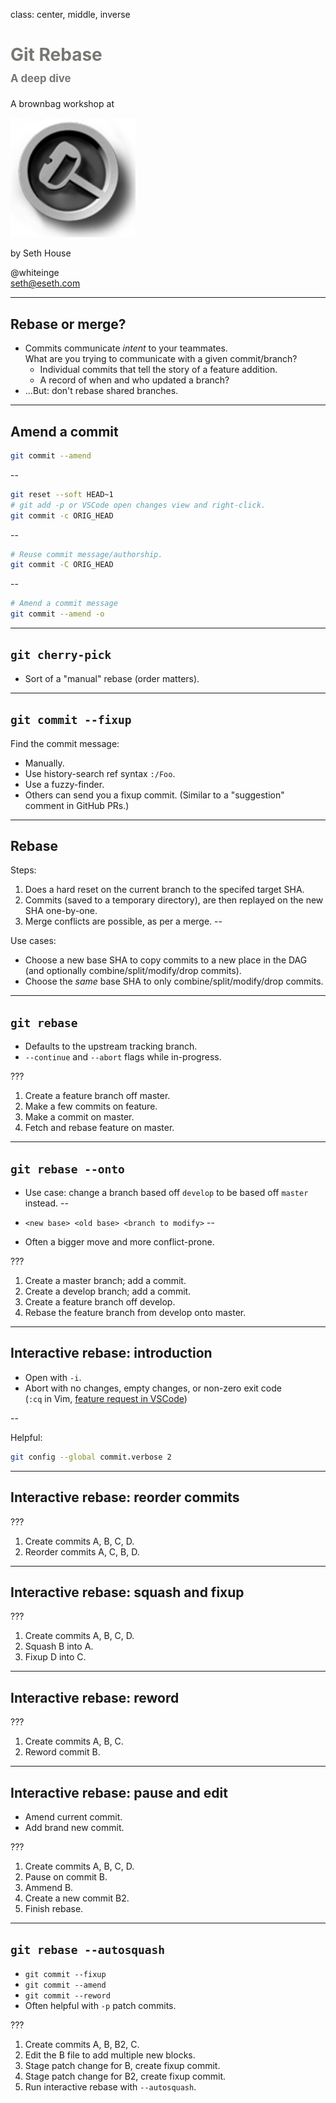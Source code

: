 class: center, middle, inverse

<h1 style="color: #777872">
    Git Rebase
    <br>
    <span style="font-size: 60%;">
    A deep dive
    </span>
</h1>

A brownbag workshop at

<img width="200px" src="./logo.png" alt="Descartes & Rock Solid Internet Shipping">

by Seth House

@whiteinge<br>
seth@eseth.com

---

## Rebase or merge?

- Commits communicate _intent_ to your teammates.  
  What are you trying to communicate with a given commit/branch?
  - Individual commits that tell the story of a feature addition.
  - A record of when and who updated a branch?
- ...But: don't rebase shared branches.

---

## Amend a commit

```sh
git commit --amend
```
--

```sh
git reset --soft HEAD~1
# git add -p or VSCode open changes view and right-click.
git commit -c ORIG_HEAD
```
--

```sh
# Reuse commit message/authorship.
git commit -C ORIG_HEAD
```
--

```sh
# Amend a commit message
git commit --amend -o
```

---

## `git cherry-pick`

- Sort of a "manual" rebase (order matters).

---

## `git commit --fixup`

Find the commit message:

- Manually.
- Use history-search ref syntax `:/Foo`.
- Use a fuzzy-finder.
- Others can send you a fixup commit. (Similar to a "suggestion" comment in
  GitHub PRs.)

---

## Rebase

Steps:

1.  Does a hard reset on the current branch to the specifed target SHA.
2.  Commits (saved to a temporary directory), are then replayed on the new SHA
    one-by-one.
3.  Merge conflicts are possible, as per a merge.
--

Use cases:

-   Choose a new base SHA to copy commits to a new place in the DAG  
    (and optionally combine/split/modify/drop commits).
-   Choose the _same_ base SHA to only combine/split/modify/drop commits.

---

## `git rebase`

- Defaults to the upstream tracking branch.
- `--continue` and `--abort` flags while in-progress.

???

1.  Create a feature branch off master.
2.  Make a few commits on feature.
3.  Make a commit on master.
4.  Fetch and rebase feature on master.

---

## `git rebase --onto`

-   Use case: change a branch based off `develop` to be based off `master`
    instead.
--

-   `<new base> <old base> <branch to modify>`
--

-   Often a bigger move and more conflict-prone.


???

1.  Create a master branch; add a commit.
2.  Create a develop branch; add a commit.
3.  Create a feature branch off develop.
4.  Rebase the feature branch from develop onto master.

---

## Interactive rebase: introduction

- Open with `-i`.
- Abort with no changes, empty changes, or non-zero exit code  
  (`:cq` in Vim, [feature request in
  VSCode](https://github.com/microsoft/vscode/issues/157961))

--

Helpful:
```sh
git config --global commit.verbose 2
```

---

## Interactive rebase: reorder commits

???

1.  Create commits A, B, C, D.
2.  Reorder commits A, C, B, D.

---

## Interactive rebase: squash and fixup

???

1.  Create commits A, B, C, D.
2.  Squash B into A.
3.  Fixup D into C.

---

## Interactive rebase: reword

???

1.  Create commits A, B, C.
2.  Reword commit B.

---

## Interactive rebase: pause and edit

- Amend current commit.
- Add brand new commit.

???

1.  Create commits A, B, C, D.
2.  Pause on commit B.
3.  Ammend B.
4.  Create a new commit B2.
5.  Finish rebase.

---

## `git rebase --autosquash`

- `git commit --fixup`
- `git commit --amend`
- `git commit --reword`
- Often helpful with `-p` patch commits.

???

1.  Create commits A, B, B2, C.
2.  Edit the B file to add multiple new blocks.
3.  Stage patch change for B, create fixup commit.
4.  Stage patch change for B2, create fixup commit.
5.  Run interactive rebase with `--autosquash`.
